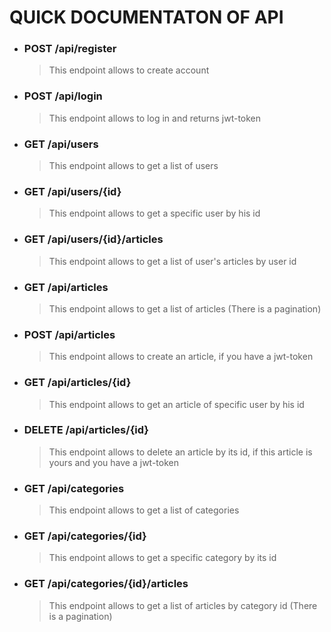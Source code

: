 # QUICK DOCUMENTATON OF API

+ ### POST /api/register
  >This endpoint allows to create account
+ ### POST /api/login
  >This endpoint allows to log in and returns jwt-token
+ ### GET /api/users
  >This endpoint allows to get a list of users 
+ ### GET /api/users/{id}
  >This endpoint allows to get a specific user by his id
+ ### GET /api/users/{id}/articles
  >This endpoint allows to get a list of user's articles by user id
+ ### GET /api/articles
  >This endpoint allows to get a list of articles (There is a pagination)
+ ### POST /api/articles
  >This endpoint allows to create an article, if you have a jwt-token
+ ### GET /api/articles/{id}
  >This endpoint allows to get an article of specific user by his id
+ ### DELETE /api/articles/{id}
  >This endpoint allows to delete an article by its id, if this article is yours and you have a jwt-token
+ ### GET /api/categories
  >This endpoint allows to get a list of categories
+ ### GET /api/categories/{id}
  >This endpoint allows to get a specific category by its id
+ ### GET /api/categories/{id}/articles
  >This endpoint allows to get a list of articles by category id (There is a pagination)
